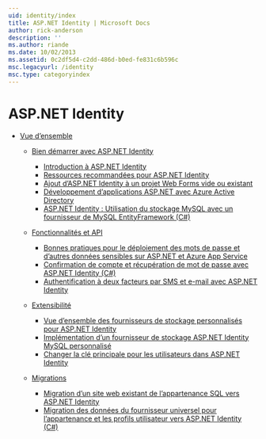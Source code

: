 ```yaml
---
uid: identity/index
title: ASP.NET Identity | Microsoft Docs
author: rick-anderson
description: ''
ms.author: riande
ms.date: 10/02/2013
ms.assetid: 0c2df5d4-c2dd-486d-b0ed-fe831c6b596c
msc.legacyurl: /identity
msc.type: categoryindex
---
```

<a name="aspnet-identity"></a>ASP.NET Identity
====================
- [Vue d’ensemble](overview/index.md)

    - [Bien démarrer avec ASP.NET Identity](overview/getting-started/index.md)

        - [Introduction à ASP.NET Identity](overview/getting-started/introduction-to-aspnet-identity.md)
        - [Ressources recommandées pour ASP.NET Identity](overview/getting-started/aspnet-identity-recommended-resources.md)
        - [Ajout d’ASP.NET Identity à un projet Web Forms vide ou existant](overview/getting-started/adding-aspnet-identity-to-an-empty-or-existing-web-forms-project.md)
        - [Développement d’applications ASP.NET avec Azure Active Directory](overview/getting-started/developing-aspnet-apps-with-windows-azure-active-directory.md)
        - [ASP.NET Identity : Utilisation du stockage MySQL avec un fournisseur de MySQL EntityFramework (C#)](overview/getting-started/aspnet-identity-using-mysql-storage-with-an-entityframework-mysql-provider.md)
    - [Fonctionnalités et API](overview/features-api/index.md)

        - [Bonnes pratiques pour le déploiement des mots de passe et d’autres données sensibles sur ASP.NET et Azure App Service](overview/features-api/best-practices-for-deploying-passwords-and-other-sensitive-data-to-aspnet-and-azure.md)
        - [Confirmation de compte et récupération de mot de passe avec ASP.NET Identity (C#)](overview/features-api/account-confirmation-and-password-recovery-with-aspnet-identity.md)
        - [Authentification à deux facteurs par SMS et e-mail avec ASP.NET Identity](overview/features-api/two-factor-authentication-using-sms-and-email-with-aspnet-identity.md)
    - [Extensibilité](overview/extensibility/index.md)

        - [Vue d’ensemble des fournisseurs de stockage personnalisés pour ASP.NET Identity](overview/extensibility/overview-of-custom-storage-providers-for-aspnet-identity.md)
        - [Implémentation d’un fournisseur de stockage ASP.NET Identity MySQL personnalisé](overview/extensibility/implementing-a-custom-mysql-aspnet-identity-storage-provider.md)
        - [Changer la clé principale pour les utilisateurs dans ASP.NET Identity](overview/extensibility/change-primary-key-for-users-in-aspnet-identity.md)
    - [Migrations](overview/migrations/index.md)

        - [Migration d’un site web existant de l’appartenance SQL vers ASP.NET Identity](overview/migrations/migrating-an-existing-website-from-sql-membership-to-aspnet-identity.md)
        - [Migration des données du fournisseur universel pour l’appartenance et les profils utilisateur vers ASP.NET Identity (C#)](overview/migrations/migrating-universal-provider-data-for-membership-and-user-profiles-to-aspnet-identity.md)
